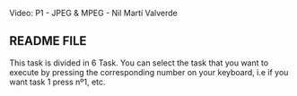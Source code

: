 
Video: P1 - JPEG & MPEG - Nil Martí Valverde

README FILE
----------------------------------------------------------------------------------------
This task is divided in 6 Task. You can select the task that you want to execute
by pressing the corresponding number on your keyboard, i.e if you want task 1 press nº1, etc.
